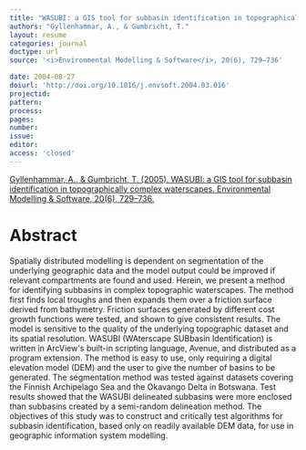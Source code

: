 ```yaml
---
title: "WASUBI: a GIS tool for subbasin identification in topographically complex waterscapes."
authors: "Gyllenhammar, A., & Gumbricht, T."
layout: resume
categories: journal
doctype: url
source: '<i>Environmental Modelling & Software</i>, 20(6), 729–736'

date: 2004-08-27
doiurl: 'http://doi.org/10.1016/j.envsoft.2004.03.016'
projectid:
pattern:
process:
pages:
number:
issue:
editor:
access: 'closed'
---
```


[Gyllenhammar, A., & Gumbricht, T. (2005). WASUBI: a GIS tool for subbasin identification in topographically complex waterscapes. Environmental Modelling & Software, 20(6), 729–736.](http://doi.org/10.1016/j.envsoft.2004.03.016)

<h1 class='foot-description'>Abstract</h1>

Spatially distributed modelling is dependent on segmentation of the underlying geographic data and the model output could be improved if relevant compartments are found and used. Herein, we present a method for identifying subbasins in complex topographic waterscapes. The method first finds local troughs and then expands them over a friction surface derived from bathymetry. Friction surfaces generated by different cost growth functions were tested, and shown to give consistent results. The model is sensitive to the quality of the underlying topographic dataset and its spatial resolution. WASUBI (WAterscape SUBbasin Identification) is written in ArcView's built-in scripting language, Avenue, and distributed as a program extension. The method is easy to use, only requiring a digital elevation model (DEM) and the user to give the number of basins to be generated. The segmentation method was tested against datasets covering the Finnish Archipelago Sea and the Okavango Delta in Botswana. Test results showed that the WASUBI delineated subbasins were more enclosed than subbasins created by a semi-random delineation method. The objectives of this study was to construct and critically test algorithms for subbasin identification, based only on readily available DEM data, for use in geographic information system modelling.
